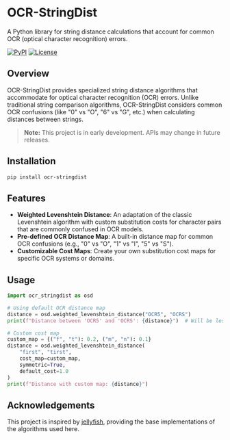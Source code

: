 # OCR-StringDist

A Python library for string distance calculations that account for common OCR (optical character recognition) errors.

[![PyPI](https://img.shields.io/badge/PyPI-Package-blue)](https://pypi.org/project/ocr-stringdist/)
[![License](https://img.shields.io/badge/License-MIT-green)](LICENSE)

## Overview

OCR-StringDist provides specialized string distance algorithms that accommodate for optical character recognition (OCR) errors. Unlike traditional string comparison algorithms, OCR-StringDist considers common OCR confusions (like "0" vs "O", "6" vs "G", etc.) when calculating distances between strings.

> **Note:** This project is in early development. APIs may change in future releases.

## Installation

```bash
pip install ocr-stringdist
```

## Features

- **Weighted Levenshtein Distance**: An adaptation of the classic Levenshtein algorithm with custom substitution costs for character pairs that are commonly confused in OCR models.
- **Pre-defined OCR Distance Map**: A built-in distance map for common OCR confusions (e.g., "0" vs "O", "1" vs "l", "5" vs "S").
- **Customizable Cost Maps**: Create your own substitution cost maps for specific OCR systems or domains.

## Usage

```python
import ocr_stringdist as osd

# Using default OCR distance map
distance = osd.weighted_levenshtein_distance("OCR5", "OCRS")
print(f"Distance between 'OCR5' and 'OCRS': {distance}")  # Will be less than 1.0

# Custom cost map
custom_map = {("f", "t"): 0.2, ("m", "n"): 0.1}
distance = osd.weighted_levenshtein_distance(
    "first", "tirst",
    cost_map=custom_map,
    symmetric=True,
    default_cost=1.0
)
print(f"Distance with custom map: {distance}")
```

## Acknowledgements

This project is inspired by [jellyfish](https://github.com/jamesturk/jellyfish), providing the base implementations of the algorithms used here.
